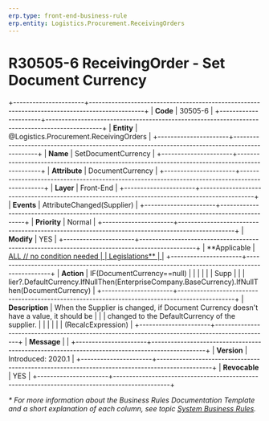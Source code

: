 ```yaml
---
erp.type: front-end-business-rule
erp.entity: Logistics.Procurement.ReceivingOrders
---
```


# R30505-6 ReceivingOrder - Set Document Currency
+----------------------+-----------------------------------------------------------------------------------------------+
| **Code**             | 30505-6                                                                                       |
+----------------------+-----------------------------------------------------------------------------------------------+
| **Entity**           | @Logistics.Procurement.ReceivingOrders                                                        |
+----------------------+-----------------------------------------------------------------------------------------------+
| **Name**             | SetDocumentCurrency                                                                           |
+----------------------+-----------------------------------------------------------------------------------------------+
| **Attribute**        | DocumentCurrency                                                                              |
+----------------------+-----------------------------------------------------------------------------------------------+
| **Layer**            | Front-End                                                                                     |
+----------------------+-----------------------------------------------------------------------------------------------+
| **Events**           | AttributeChanged(Supplier)                                                                    |
+----------------------+-----------------------------------------------------------------------------------------------+
| **Priority**         | Normal                                                                                        |
+----------------------+-----------------------------------------------------------------------------------------------+
| **Modify**           | YES                                                                                           |
+----------------------+-----------------------------------------------------------------------------------------------+
| **Applicable         | [ALL // no condition needed                                                                   |
| Legislations**       | ](xref:applicable-legislations)                                                               |
+----------------------+-----------------------------------------------------------------------------------------------+
| **Action**           | IF(DocumentCurrency==null)                                                                    |
|                      |                                                                                               |
|                      | Supp                                                                                          |
|                      | lier?.DefaultCurrency.IfNullThen(EnterpriseCompany.BaseCurrency).IfNullThen(DocumentCurrency) |
+----------------------+-----------------------------------------------------------------------------------------------+
| **Description**      | When the Supplier is changed, if Document Currency doesn\'t have a value, it should be        |
|                      | changed to the DefaultCurrency of the supplier.                                               |
|                      |                                                                                               |
|                      | (RecalcExpression)                                                                            |
+----------------------+-----------------------------------------------------------------------------------------------+
| **Message**          |                                                                                               |
+----------------------+-----------------------------------------------------------------------------------------------+
| **Version**          | Introduced: 2020.1                                                                            |
+----------------------+-----------------------------------------------------------------------------------------------+
| **Revocable**        | YES                                                                                           |
+----------------------+-----------------------------------------------------------------------------------------------+

*\* For more information about the Business Rules Documentation Template and a short explanation of each column, see
topic [System Business Rules](../templates/template-description-system-business-rules.md).*
